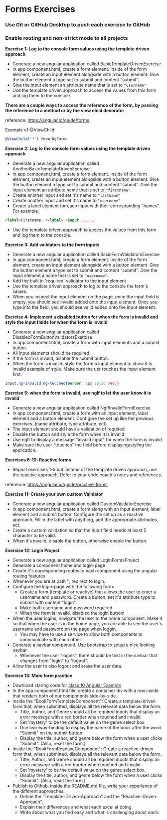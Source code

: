 # Forms Exercises
### Use Git or GitHub Desktop to push each exercise to GitHub
### Enable routing and non-strict mode to all projects

 **Exercise 1: Log to the console form values using the template driven approach**
- Generate a new angular application called BasicTemplateDrivenExercise
- In app.component.html, create a form element. Inside of the form element, create an input element alongside with a button element. Give the button element a type set to submit and content "submit". 
- Give the input element an attribute name that is set to ```"username"```
- Use the template driven approach to access the values from this form and log them to the console.

**There are a couple ways to access the reference of the form, by passing the reference to a method or by the view child decorator**

reference: https://angular.io/guide/forms

Example of @ViewChild
```typescript
@ViewChild('f') form:NgForm;
```

**Exercise 2: Log to the console form values using the template driven approach**
- Generate a new angular application called AnotherBasicTemplateDrivenExercise
- In app.component.html, create a form element. Inside of the form element, create an input element alongside with a button element. Give the button element a type set to submit and content "submit". Give the input element an attribute name that is set to ```"firstname"```. 
- Create another input and set it's name to ```"lastname"```
- Create another input and set it's name to ```"username"```
- Create a label element for each input with their corresponding "names". For example,
```html
<label>Firstname: </label> <input ......
```
- Use the template driven approach to access the values from this form and log them to the console.

**Exercise 3: Add validators to the form inputs**
- Generate a new angular application called BasicFormValidatorsExercise
- In app.component.html, create a form element. Inside of the form element, create an input element alongside with a button element. Give the button element a type set to submit and content "submit". Give the input element a name that is set to ```"username"```. 
- Add the built in 'required' validator to the input element
- Use the template driven approach to log to the console the form's values.
- When you inspect the input element on the page, once the input field is empty, you should see invalid added onto the input element. Once you type into the field, you should see valid added onto the input element.



**Exercise 4: Implement a disabled button for when the form is invalid and style the input fields for when the form is invalid**
- Generate a new angular application called DisabledFormButtonValidatorsExercise
- In app.component.html, create a form with input elements and a submit button.
- All input elements should be required.
- If the form is invalid, disable the submit button.
- When the form is invalid, style the form's input element to show it is invalid
example of style. Make sure the uer touches the input element first.
```css
input.ng-invalid.ng-touched{border: 1px solid red;}
```

**Exercise 5: when the form is invalid, use ngIf to let the user know it is invalid**
- Generate a new angular application called NgIfInvalidFormExercise
- In app.component.html, create a form with an input element, label element and a button element. Configure the set up like the previous exercises. (name attribute, type attribute, ect)
- The input element should have a validation of required
- Disable the button and style the form when it is invalid
- Use ngIf to display a message "invalid input" for when the form is invalid
- Make sure the user "touches" the field before displaying/styling the application.


**Exercises 6-10: Reactive forms**
- Repeat exercises 1-5 but instead of the template driven approach, use the reactive approach. Refer to your code coach's notes and references.

reference: https://angular.io/guide/reactive-forms

**Exercise 11: Create your own custom Validator**
- Generate a new angular application called CustomValidatorExercise
- In app.component.html, create a form along with an input element, label element and a submit button. Configure the set up as a reactive approach. Fill in the label with anything, add the appropriate attributes, ect.
-  Create a custom validation so that the input field needs at least 5 character to be valid.
-  When it's invalid, disable the button, otherwise enable the button.

**Exercise 12: Login Project**
- Generate a new angular application called LoginFormsProject
- Generate a component home and login-page
- Create it's corresponding routes to each component using the angular routing features
- Whenever you are at path '', redirect to login.
- Configure the login-page with the following form:
  - Create a form (template or reactive) that allows the user to enter a username and password. Create a button, set it's attribute type to submit with content "login". 
  - Make both username and password required
  - When the form is invalid, disabled the login buttom
- When the user logins, navigate the user to the home component. Make it so that when the user is in the home page, you are able to see the user's username and password on the page when loggin.
  - You may have to use a service to allow both components to communicate with each other.
- Generate a navbar component. Use bootstrap to setup a nice looking navbar. 
  - Whenever the user "logins", there should be text in the navbar that changes from "login" to "logout". 
- Allow the user to also logout and erase the user data.

**Exercise 13: More form practice**
- Download staring code for [class 10 Angular Example]( https://github.com/WilderDev/Class-10-Angular-Forms-Example)
- In the app.component.html file, create a container div with a row inside that renders both of our components side-by-side.
- Inside the "BookFormTemplateComponent": Create a template-driven form that, when submitted, displays all the relevant data below the form.
  - Title, Author, and Genre should all be required inputs that display an error message with a red border when touched and invalid.
  - Set 'mystery' to be the default value on the genre select box.
  - Use two-way-binding to display the name of the book after the word "Submit" on the submit button.
  - Display the title, author, and genre below the form when a user clicks "Submit". (Also, reset the form.)
- Inside the "BookFormReactiveComponent": Create a reactive-driven form that, when submitted, displays all the relevant data below the form.
  - Title, Author, and Genre should all be required inputs that display an error message with a red border when touched and invalid.
  - Set 'mystery' to be the default value on the genre select box.
  - Display the title, author, and genre below the form when a user clicks "Submit". (Also, reset the form.)
- Publish to Github. Inside the README.md file, write your experience of the different approaches.
  - Define the "Template-Driven-Approach" and the "Reactive-Driven-Approach".
  - Explain their differences and what each excel at doing.
  - Write about what you find easy and what is challenging about each.